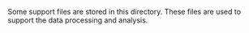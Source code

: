 Some support files are stored in this directory. These files are used to support the data processing and analysis.